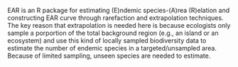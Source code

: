 EAR is an R package for estimating (E)ndemic species-(A)rea (R)elation and constructing EAR curve through rarefaction and extrapolation techniques. The key reason that extrapolation is needed here is because ecologists only sample a porportion of the total background region (e.g., an island or an ecosystem) and use this kind of locally sampled biodiversity data to estimate the number of endemic species in a targeted/unsampled area. Because of limited sampling, unseen species are needed to estimate. 

